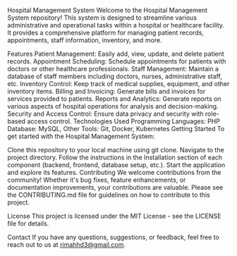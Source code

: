 Hospital Management System
Welcome to the Hospital Management System repository! This system is designed to streamline various administrative and operational tasks within a hospital or healthcare facility. It provides a comprehensive platform for managing patient records, appointments, staff information, inventory, and more.

Features
Patient Management: Easily add, view, update, and delete patient records.
Appointment Scheduling: Schedule appointments for patients with doctors or other healthcare professionals.
Staff Management: Maintain a database of staff members including doctors, nurses, administrative staff, etc.
Inventory Control: Keep track of medical supplies, equipment, and other inventory items.
Billing and Invoicing: Generate bills and invoices for services provided to patients.
Reports and Analytics: Generate reports on various aspects of hospital operations for analysis and decision-making.
Security and Access Control: Ensure data privacy and security with role-based access control.
Technologies Used
Programming Languages: PHP
Database: MySQL,
Other Tools: Git, Docker, Kubernetes
Getting Started
To get started with the Hospital Management System:

Clone this repository to your local machine using git clone.
Navigate to the project directory.
Follow the instructions in the Installation section of each component (backend, frontend, database setup, etc.).
Start the application and explore its features.
Contributing
We welcome contributions from the community! Whether it's bug fixes, feature enhancements, or documentation improvements, your contributions are valuable. Please see the CONTRIBUTING.md file for guidelines on how to contribute to this project.

License
This project is licensed under the MIT License - see the LICENSE file for details.

Contact
If you have any questions, suggestions, or feedback, feel free to reach out to us at rimahhd3@gmail.com.

